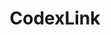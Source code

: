 ---
title: CodexLink
github: https://github.com/CodexLink
mode: dark
transition: 1s
score: 67.3
archetype:
- Little Bit of Everything
---
